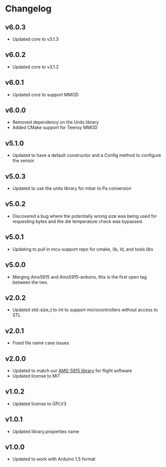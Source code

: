 # Changelog

## v6.0.3
- Updated core to v3.1.3

## v6.0.2
- Updated core to v3.1.2

## v6.0.1
- Updated core to support MMOD

## v6.0.0
- Removed dependency on the Units library
- Added CMake support for Teensy MMOD

## v5.1.0
- Updated to have a default constructor and a Config method to configure the sensor

## v5.0.3
- Updated to use the units library for mbar to Pa conversion

## v5.0.2
- Discovered a bug where the potentially wrong size was being used for requesting bytes and the die temperature check was bypassed.

## v5.0.1
- Updating to pull in mcu-support repo for cmake, lib, ld, and tools libs

## v5.0.0
- Merging Ams5915 and Ams5915-arduino, this is the first open tag between the two.

## v2.0.2
- Updated std::size_t to int to support microcontrollers without access to STL

## v2.0.1
- Fixed file name case issues

## v2.0.0
- Updated to match our [AMS-5915 library](https://github.com/bolderflight/ams5915) for flight software
- Updated license to MIT

## v1.0.2
- Updated license to GPLV3

## v1.0.1
- Updated library.properties name

## v1.0.0
- Updated to work with Arduino 1.5 format
